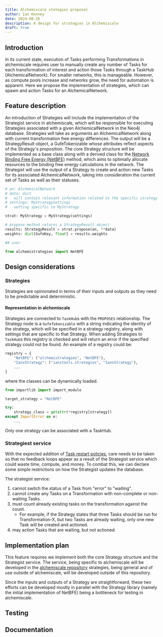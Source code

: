 ```yaml
---
title: Alchemiscale stategies proposal
author: Ian Kenney
date: 2024-08-26
description: A design for strategies in Alchemiscale
draft: true
---
```


## Introduction

In its current state, execution of Tasks performing Transformations in alchemiscale requires user to manually create any number of Tasks for each transformation of interest and action those Tasks through a TaskHub (AlchemicalNetwork).
For smaller networks, this is manageable.
However, as compute pools increase and networks grow, the need for automation is apparent.
Here we propose the implementation of strategies, which can spawn and action Tasks for an AlchemicalNetwork.

## Feature description

An introduction of Strategies will include the implementation of the Strategist service in alchemiscale, which will be responsible for executing Strategies associated with a given AlchemicalNetwork in the Neo4j database.
Strategies will take as arguments an AlchemicalNetwork along with current transformation free energy differences.
The output will be a StrategyResult object, a GufeTokenizable whose attributes reflect aspects of the Strategy's proposition.
The core Strategy structure will be implemented as a base class along with a derived class for the [Network Binding Free Energy (NetBFE)](https://pubs.acs.org/doi/10.1021/acs.jctc.1c00703) method, which aims to optimally allocate resources to the binding free energy calculations in the network.
The Strategist will use the output of a Strategy to create and action new Tasks for its associated AlchemicalNetwork, taking into consideration the current set of Tasks as well as their statuses.

```python
# an: AlchemicalNetwork
# data: dict
#   will contain relevant information related to the specific strategy
# settings: MyStrategySettings
#   setting specific to MyStrategy

strat: MyStrategy = MyStrategy(settings)

# propose method returns a StrategyResult object
results: StrategyResult = strat.propose(an, **data)
weights: dict[GufeKey, float] = results.weights

## user

from alchemistrategies import NetBFE
```

## Design considerations

### Strategies

Strategies are opinionated in terms of their inputs and outputs as they need to be predictable and deterministic.

#### Representation in alchemiscale

Strategies are connected to `TaskHub`s with the `PROPOSES` relationship.
The Strategy node is a `GufeTokenizable` with a string indicating the identity of the strategy, which will be specified in a strategy registry, along with settings that are specific to that Strategy.
When adding Strategies to `TaskHub`s this registry is checked and will return an error if the specified strategy could not be found.
An example of a registry could be:

```python
registry = {
	"NetBFE": ("alchemistrategies", "NetBFE"),
	"IansStrategy": ("ianstools.strategies", "IansStrategy"),
	...
}
```

where the classes can be dynamically loaded.

```python
from importlib import import_module

target_strategy = "NetBFE"

try:
	strategy_class = getattr(*registry[strategy])
except ImportError as e:
	...
```

<!-- TODO: Does this present a security risk? I suspect no more than importing any other package we don't know. -->
Only one strategy can be associated with a TaskHub. 

### Strategiest service

With the expected addition of [Task restart policies](../taskrestartpolicy), care needs to be taken so that no feedback loops appear as a result of the Strategist service which could waste time, compute, and money.
To combat this, we can declare some simple restrictions on how the Strategist updates the database.

The strategist service:

1. cannot switch the status of a Task from "error" to "waiting".
1. cannot create any Tasks on a Transformation with non-complete or non-waiting Tasks.
1. must count already existing tasks on the transformation against the count.
    - For example, if the Strategy states that three Tasks should be run for Transformation-X, but two Tasks are already waiting, only one new Task will be created and actioned.
1. may action Tasks that are waiting, but not actioned.

## Implementation plan

This feature requires we implement both the core Strategy structure and the Strategist service.
The service, being specific to alchemiscale will be developed in the [alchemiscale repository](https://github.com/openforcefield/alchemiscale) strategies, being general and of use outside of alchemiscale, will be developed outside of this repository.

Since the inputs and outputs of a Strategy are straightforward, these two efforts can be developed mostly in parallel with the Strategy library (namely the initial implementation of NetBFE) being a bottleneck for testing in alchemiscale.



## Testing

## Documentation



